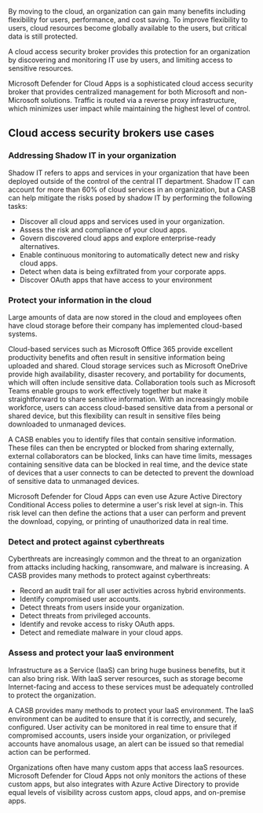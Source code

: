 By moving to the cloud, an organization can gain many benefits including flexibility for users, performance, and cost saving. To improve flexibility to users, cloud resources become globally available to the users, but critical data is still protected.

A cloud access security broker provides this protection for an organization by discovering and monitoring IT use by users, and limiting access to sensitive resources.

Microsoft Defender for Cloud Apps is a sophisticated cloud access security broker that provides centralized management for both Microsoft and non-Microsoft solutions. Traffic is routed via a reverse proxy infrastructure, which minimizes user impact while maintaining the highest level of control.

## Cloud access security brokers use cases

### Addressing Shadow IT in your organization

Shadow IT refers to apps and services in your organization that have been deployed outside of the control of the central IT department. Shadow IT can account for more than 60% of cloud services in an organization, but a CASB can help mitigate the risks posed by shadow IT by performing the following tasks:

- Discover all cloud apps and services used in your organization.
- Assess the risk and compliance of your cloud apps.
- Govern discovered cloud apps and explore enterprise-ready alternatives.
- Enable continuous monitoring to automatically detect new and risky cloud apps.
- Detect when data is being exfiltrated from your corporate apps.
- Discover OAuth apps that have access to your environment

### Protect your information in the cloud

Large amounts of data are now stored in the cloud and employees often have cloud storage before their company has implemented cloud-based systems.

Cloud-based services such as Microsoft Office 365 provide excellent productivity benefits and often result in sensitive information being uploaded and shared. Cloud storage services such as Microsoft OneDrive provide high availability, disaster recovery, and portability for documents, which will often include sensitive data. Collaboration tools such as Microsoft Teams enable groups to work effectively together but make it straightforward to share sensitive information. With an increasingly mobile workforce, users can access cloud-based sensitive data from a personal or shared device, but this flexibility can result in sensitive files being downloaded to unmanaged devices.

A CASB enables you to identify files that contain sensitive information. These files can then be encrypted or blocked from sharing externally, external collaborators can be blocked, links can have time limits, messages containing sensitive data can be blocked in real time, and the device state of devices that a user connects to can be detected to prevent the download of sensitive data to unmanaged devices.

Microsoft Defender for Cloud Apps can even use Azure Active Directory Conditional Access polies to determine a user's risk level at sign-in. This risk level can then define the actions that a user can perform and prevent the download, copying, or printing of unauthorized data in real time.

### Detect and protect against cyberthreats

Cyberthreats are increasingly common and the threat to an organization from attacks including hacking, ransomware, and malware is increasing. A CASB provides many methods to protect against cyberthreats:

- Record an audit trail for all user activities across hybrid environments.
- Identify compromised user accounts.
- Detect threats from users inside your organization.
- Detect threats from privileged accounts.
- Identify and revoke access to risky OAuth apps.
- Detect and remediate malware in your cloud apps.

### Assess and protect your IaaS environment

Infrastructure as a Service (IaaS) can bring huge business benefits, but it can also bring risk. With IaaS server resources, such as storage become Internet-facing and access to these services must be adequately controlled to protect the organization.

A CASB provides many methods to protect your IaaS environment. The IaaS environment can be audited to ensure that it is correctly, and securely, configured. User activity can be monitored in real time to ensure that if compromised accounts, users inside your organization, or privileged accounts have anomalous usage, an alert can be issued so that remedial action can be performed.

Organizations often have many custom apps that access IaaS resources. Microsoft Defender for Cloud Apps not only monitors the actions of these custom apps, but also integrates with Azure Active Directory to provide equal levels of visibility across custom apps, cloud apps, and on-premise apps.
